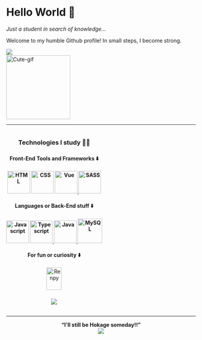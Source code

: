 <h1>Hello World 👋</h1>

<i>Just a student in search of knowledge...</i>

Welcome to my humble Github profile! In small steps, I become strong.

<div style="display: inline-block">
  <a href="https://github.com/zsGuil">
    <img align="left" src="https://github-readme-stats.vercel.app/api?username=zsGuil&show_icons=true&theme=dark" /><br>
  </a>
  <img align="rigth" alt="Cute-gif" width="170" src="https://media.giphy.com/media/PTwLF3jNpNb4vn9UX3/giphy.gif?cid=790b7611a07d2947794b47f727c7abeb3f57104c514a6acd&rid=giphy.gif&ct=g">
</div>

<hr>

<div style="display: inline-block" align="center">
  <h3>Technologies I study 👨‍💻<h3>
    
  <h4>Front-End Tools and Frameworks ⬇️<h4>
    <img alt="HTML" width="60" height="60" src="https://cdn.jsdelivr.net/gh/devicons/devicon/icons/html5/html5-original.svg" />
    <img alt="CSS" width="60" height="60" src="https://cdn.jsdelivr.net/gh/devicons/devicon/icons/css3/css3-original.svg" />
    <a href="https://vuejs.org/">
      <img alt="Vue" width="60" height="60" src="https://cdn.jsdelivr.net/gh/devicons/devicon/icons/vuejs/vuejs-original.svg" />
    </a>
    <a href="https://sass-lang.com/">
      <img alt="SASS" width="60" heigth="60" src="https://cdn.jsdelivr.net/gh/devicons/devicon/icons/sass/sass-original.svg" />
    </a>
    
  <h4>Languages or Back-End stuff ⬇️<h4>
    <img alt="Javascript" width="60" height="60" src="https://cdn.jsdelivr.net/gh/devicons/devicon/icons/javascript/javascript-original.svg" />
    <a href="https://www.typescriptlang.org/">
      <img alt="Typescript" width="60" height="60" src="https://cdn.jsdelivr.net/gh/devicons/devicon/icons/typescript/typescript-original.svg" />
    </a>
    <a href="https://www.java.com/">
      <img alt="Java" width="60" height="60" src="https://cdn.jsdelivr.net/gh/devicons/devicon/icons/java/java-original.svg" />
    </a>
    <a href="https://www.mysql.com/">
      <img alt="MySQL" width="65" height="65" src="https://cdn.jsdelivr.net/gh/devicons/devicon/icons/mysql/mysql-original-wordmark.svg" />
    </a>
    
  <h4>For fun or curiosity ⬇️</h4>
    <a href="https://www.renpy.org/">
      <img alt="Renpy" width="40" height="60" src="https://camo.githubusercontent.com/dfd1362396831ba8c0d8b550ac39c4544a45778c36b2a16346749ab56610911c/68747470733a2f2f75706c6f61642e77696b696d656469612e6f72672f77696b6970656469612f636f6d6d6f6e732f372f37652f52656e25453225383025393950795f4c6f676f5f362d31332d365f3230307833303770782e706e67">
   </a>
    
   <h3>
    <img src="https://github-readme-stats.vercel.app/api/top-langs/?username=zsGuil&layout=compact&theme=dark">
   </h3>

</div>
  
<hr>
  
<div align="center">
  <strong>
    <q>I'll still be Hokage someday!!</q>
  </strong>
  <br>
  <img src="https://pa1.narvii.com/6238/027741729cafeb2ba8b1acdb1a602111983ba6f8_hq.gif">
</div>
